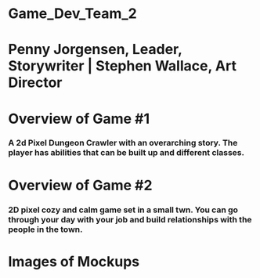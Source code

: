 # Game_Dev_Team_2

# Penny Jorgensen, Leader, Storywriter | Stephen Wallace, Art Director

# Overview of Game #1
### A 2d Pixel Dungeon Crawler with an overarching story. The player has abilities that can be built up and different classes.

# Overview of Game #2
### 2D pixel cozy and calm game set in a small twn. You can go through your day with your job and build relationships with the people in the town.

# Images of Mockups
